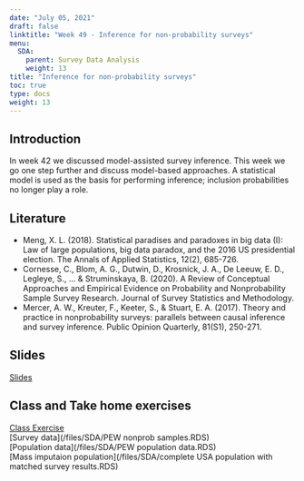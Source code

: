 ```yaml
---
date: "July 05, 2021"
draft: false
linktitle: "Week 49 - Inference for non-probability surveys"
menu:
  SDA:
    parent: Survey Data Analysis
    weight: 13
title: "Inference for non-probability surveys"
toc: true
type: docs
weight: 13
---
```


## Introduction

In week 42 we discussed model-assisted survey inference. This week we go one step further and discuss model-based approaches. A statistical model is used as the basis for performing inference; inclusion probabilities no longer play a role.

## Literature

-	Meng, X. L. (2018). Statistical paradises and paradoxes in big data (I): Law of large populations, big data paradox, and the 2016 US presidential election. The Annals of Applied Statistics, 12(2), 685-726.  
-  Cornesse, C., Blom, A. G., Dutwin, D., Krosnick, J. A., De Leeuw, E. D., Legleye, S., ... & Struminskaya, B. (2020). A Review of Conceptual Approaches and Empirical Evidence on Probability and Nonprobability Sample Survey Research. Journal of Survey Statistics and Methodology.  
- Mercer, A. W., Kreuter, F., Keeter, S., & Stuart, E. A. (2017). Theory and practice in nonprobability surveys: parallels between causal inference and survey inference. Public Opinion Quarterly, 81(S1), 250-271.  


## Slides

[Slides](/files/SDA/lecture_week_49_nonprob.pdf)

## Class and Take home exercises

[Class Exercise](/files/SDA/class_exercise_week_48.pdf)  
[Survey data](/files/SDA/PEW nonprob samples.RDS)  
[Population data](/files/SDA/PEW population data.RDS)  
[Mass imputaion population](/files/SDA/complete USA population with matched survey results.RDS)  





